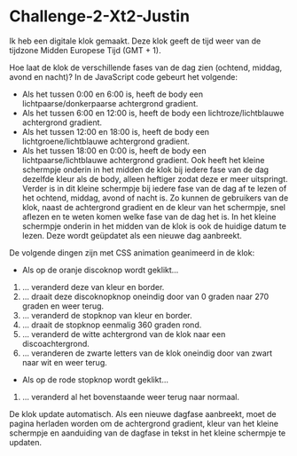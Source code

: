 # Challenge-2-Xt2-Justin

Ik heb een digitale klok gemaakt. Deze klok geeft de tijd weer van de tijdzone Midden Europese Tijd (GMT + 1).

Hoe laat de klok de verschillende fases van de dag zien (ochtend, middag, avond en nacht)? In de JavaScript code gebeurt het volgende:
- Als het tussen 0:00 en 6:00 is, heeft de body een lichtpaarse/donkerpaarse achtergrond gradient.
- Als het tussen 6:00 en 12:00 is, heeft de body een lichtroze/lichtblauwe achtergrond gradient.
- Als het tussen 12:00 en 18:00 is, heeft de body een lichtgroene/lichtblauwe achtergrond gradient.
- Als het tussen 18:00 en 0:00 is, heeft de body een lichtpaarse/lichtblauwe achtergrond gradient.
Ook heeft het kleine schermpje onderin in het midden de klok bij iedere fase van de dag dezelfde kleur als de body, alleen heftiger zodat deze er meer uitspringt. Verder is in dit kleine schermpje bij iedere fase van de dag af te lezen of het ochtend, middag, avond of nacht is. Zo kunnen de gebruikers van de klok, naast de achtergrond gradient en de kleur van het schermpje, snel aflezen en te weten komen welke fase van de dag het is. 
In het kleine schermpje onderin in het midden van de klok is ook de huidige datum te lezen. Deze wordt geüpdatet als een nieuwe dag aanbreekt.

De volgende dingen zijn met CSS animation geanimeerd in de klok:
- Als op de oranje discoknop wordt geklikt...
1. ... veranderd deze van kleur en border.
2. ... draait deze discoknopknop oneindig door van 0 graden naar 270 graden en weer terug.
3. ... veranderd de stopknop van kleur en border.
4. ... draait de stopknop eenmalig 360 graden rond.
5. ... veranderd de witte achtergrond van de klok naar een discoachtergrond.
6. ... veranderen de zwarte letters van de klok oneindig door van zwart naar wit en weer terug.
- Als op de rode stopknop wordt geklikt...
1. ... veranderd al het bovenstaande weer terug naar normaal.

De klok update automatisch. Als een nieuwe dagfase aanbreekt, moet de pagina herladen worden om de achtergrond gradient, kleur van het kleine schermpje en aanduiding van de dagfase in tekst in het kleine schermpje te updaten.
